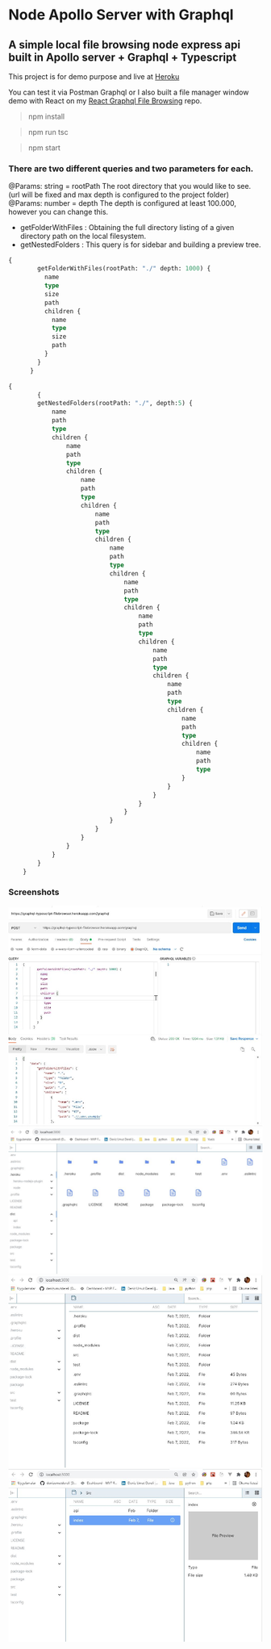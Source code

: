 # Node Apollo Server with Graphql
## A simple local file browsing node express api built in Apollo server + Graphql + Typescript

This project is for demo purpose and live at <a href="https://graphql-typescript-filebrowser.herokuapp.com/graphql">Heroku</a>

You can test it via Postman Graphql or I also built a file manager window demo with React on my <a href="https://github.com/denizumutdereli/react-graphql-file-browsing">React  Graphql File Browsing<a/> repo. 

> npm install
	
> npm run tsc

> npm start
  
 
  ### There are two different queries and two parameters for each. 
  
  @Params: string = rootPath The root directory that you would like to see. (url will be fixed and max depth is configured to the project folder)
  @Params: number = depth The depth is configured at least 100.000, however you can change this.
  
  * getFolderWithFiles : Obtaining the full directory listing of a given directory path on the local filesystem. 
  * getNestedFolders : This query is for sidebar and building a preview tree. 
  
```graphql
{
		getFolderWithFiles(rootPath: "./" depth: 1000) {
		  name
		  type
		  size
		  path
		  children {
			name
			type
			size
			path
		  }
		}
	  }
```
  
```graphql
{
		{
		getNestedFolders(rootPath: "./", depth:5) {
			name
			path
			type
			children {
				name
				path
				type
				children {
					name
					path
					type
					children {
						name
						path
						type
						children {
							name
							path
							type
							children {
								name
								path
								type
								children {
									name
									path
									type
									children {
										name
										path
										type
										children {
											name
											path
											type
											children {
												name
												path
												type
												children {
													name
													path
													type
												}
											}
										}
									}
								}
							}
						}
					}
				}
			}
		}
	}
```
	
### Screenshots
  
<img src="./postman.JPG" alt="postman graphql query">
	
<img src="./reactfilemanager3.jpg" alt="react client app">
	
<img src="./reactfilemanager.jpg" alt="react client app">
	
<img src="./reactfilemanager2.jpg" alt="react client app">
